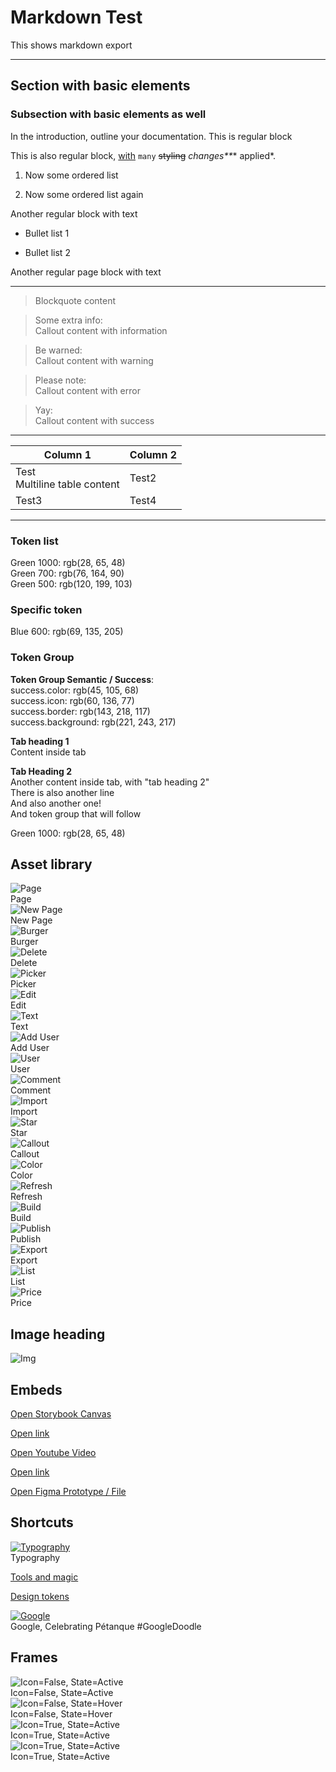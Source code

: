 
# Markdown Test

This shows markdown export

---

## Section with basic elements

### Subsection with basic elements as well

In the introduction, outline your documentation. This is regular block

This is also regular block, [with](https://testing.test/) `many` ~~styling~~ _changes**_* applied*.

1. Now some ordered list

1. Now some ordered list again

Another regular block with text

- Bullet list 1

- Bullet list 2

Another regular page block with text

---

> Blockquote content

> Some extra info:  
> Callout content with information

> Be warned:  
> Callout content with warning

> Please note:  
> Callout content with error

> Yay:  
> Callout content with success

---

  
| Column 1 | Column 2 |  
| --- | --- |  
| Test<br>Multiline table content | Test2 |  
| Test3 | Test4 |  


---

### Token list

  
Green 1000: rgb(28, 65, 48)  
Green 700: rgb(76, 164, 90)  
Green 500: rgb(120, 199, 103)  


### Specific token

  
Blue 600: rgb(69, 135, 205)  


### Token Group

  
**Token Group Semantic / Success**:    
success.color: rgb(45, 105, 68)  
success.icon: rgb(60, 136, 77)  
success.border: rgb(143, 218, 117)  
success.background: rgb(221, 243, 217)  


  
**Tab heading 1**  
Content inside tab  
  
**Tab Heading 2**  
Another content inside tab, with "tab heading 2"  
There is also another line  
And also another one!  
And token group that will follow  
  
Green 1000: rgb(28, 65, 48)  
  


## Asset library

  
![Page](https://studio-assets-dev.supernova.io/design-systems/1956/4d8489d3-e026-4a14-a912-b895a9f274de.png?Expires=1974931200&Policy=eyJTdGF0ZW1lbnQiOlt7IlJlc291cmNlIjoiaHR0cHM6Ly9zdHVkaW8tYXNzZXRzLWRldi5zdXBlcm5vdmEuaW8vZGVzaWduLXN5c3RlbXMvMTk1Ni80ZDg0ODlkMy1lMDI2LTRhMTQtYTkxMi1iODk1YTlmMjc0ZGUucG5nIiwiQ29uZGl0aW9uIjp7IkRhdGVMZXNzVGhhbiI6eyJBV1M6RXBvY2hUaW1lIjoxOTc0OTMxMjAwfX19XX0_&Signature=l0rym-oN1VEAM~7q07Gub5ljIdT4rZFPu8N-gp2GrgcJP2dimYC8fPS1DCvpA3N2xUB~gPtmBssYmn1p0c36k4XIEFpGKSnInBvvbraEamk504pqmPkRgh-tR3xAsknzu7M8jNwBgew72HRR2qgqWdeH23Z5lviPVGiJZEcU~XgqcqKki8Bm5WU9eLfwBeWCmbGGj4GBN7HyWu~3aOJMgI5Ijjr0ecGHmARPgC00AIxb8OGIwnz9Lp6IhF9kpZovbc3CDdu8Q1~5~eE75UQKtlCubTsWzTNSersXtiJhgCX9MxqVyGwt~Py5cx0Stbfvx2MnYdu499Am9aiAHxIT-w__&Key-Pair-Id=APKAJGK34LCCAUR7N6LA)  
Page  
![New Page](https://studio-assets-dev.supernova.io/design-systems/1956/d84e4058-5058-4692-a7e5-92bd0a30352e.png?Expires=1974931200&Policy=eyJTdGF0ZW1lbnQiOlt7IlJlc291cmNlIjoiaHR0cHM6Ly9zdHVkaW8tYXNzZXRzLWRldi5zdXBlcm5vdmEuaW8vZGVzaWduLXN5c3RlbXMvMTk1Ni9kODRlNDA1OC01MDU4LTQ2OTItYTdlNS05MmJkMGEzMDM1MmUucG5nIiwiQ29uZGl0aW9uIjp7IkRhdGVMZXNzVGhhbiI6eyJBV1M6RXBvY2hUaW1lIjoxOTc0OTMxMjAwfX19XX0_&Signature=AxTlmsp9hpebxFDLeojpkXwE4YC6JPg0-4hF5TLl9RcIbiAIo83nVW~5vgyrw2JYa6zx0r8tNSXoeI4FrAqjglOM-liWyxQsGabvsy~Mf3fy3LabZ83RKZpL3MEpqd4gQnYCKmMRLp6D7C8n-5KeY52BYpZodR4tVVG6bSe2teWYZl0rxPdZP85cVP~ZFZw91HCBPA9lYRa3qf3tf4sEkPndl26DtN6UoFnE93344fWwJMU4q0f9P1ODQVe5NiwYAv2yNNrbQ8JE0x2hCdtExDXR~KiaTEh-yEH-IDBmToro6lYUMWx9KvxC4mmDaQicqKAxrL6NQ40y2HoOsHs4Mw__&Key-Pair-Id=APKAJGK34LCCAUR7N6LA)  
New Page  
![Burger](https://studio-assets-dev.supernova.io/design-systems/1956/a4e6a3f3-d693-4e7f-8188-07d90646bc05.png?Expires=1974931200&Policy=eyJTdGF0ZW1lbnQiOlt7IlJlc291cmNlIjoiaHR0cHM6Ly9zdHVkaW8tYXNzZXRzLWRldi5zdXBlcm5vdmEuaW8vZGVzaWduLXN5c3RlbXMvMTk1Ni9hNGU2YTNmMy1kNjkzLTRlN2YtODE4OC0wN2Q5MDY0NmJjMDUucG5nIiwiQ29uZGl0aW9uIjp7IkRhdGVMZXNzVGhhbiI6eyJBV1M6RXBvY2hUaW1lIjoxOTc0OTMxMjAwfX19XX0_&Signature=kP3jjKVcIyzTR5d8THFcNf1ZZ-51KLIBqEi54hcH29B~p43h6yOfK2~azJsa~IKpSjGCH7Ig0Iz822x1Qg0NVvbji9VauqtMCcxoEHML3R6N4wlzYrQnMr6RyCSuJk7vdeaNlPyNsUs0jqmvlRVcXal1zloxtPROSa-eDhhkkPvS9P5fa6EmdJkfENKa1mugxggYdwWIkPlgzaCRwNgyJvAq3~lx0Aky2Bf0VBgJXJNdwTcpKUUZPi59gWQVGpLw22bsTB1ocPMAydjPJmcGsIhCNxoEhax8FfWWf8fEEylKBdl4x4-QlorinyBPrq6H1PNwfFLOCZwdAoRxRRAMug__&Key-Pair-Id=APKAJGK34LCCAUR7N6LA)  
Burger  
![Delete](https://studio-assets-dev.supernova.io/design-systems/1956/d6783bb4-47d8-4c16-b50d-cc527cebefe2.png?Expires=1974931200&Policy=eyJTdGF0ZW1lbnQiOlt7IlJlc291cmNlIjoiaHR0cHM6Ly9zdHVkaW8tYXNzZXRzLWRldi5zdXBlcm5vdmEuaW8vZGVzaWduLXN5c3RlbXMvMTk1Ni9kNjc4M2JiNC00N2Q4LTRjMTYtYjUwZC1jYzUyN2NlYmVmZTIucG5nIiwiQ29uZGl0aW9uIjp7IkRhdGVMZXNzVGhhbiI6eyJBV1M6RXBvY2hUaW1lIjoxOTc0OTMxMjAwfX19XX0_&Signature=kGaZxJfVR7QzMXFifgiMrwtgU5cb2HMAG3URpsHzFmjHMFZDHENTSfC0VlVhIGKA-4Ze1M-ZQeszVmujmiplyjrowzBBNQ0MV3jigsb5V~l-dbcYTWSkzKhS6qdqTsDMdkKhqHDsUgR06wZCTrr1eOzhT25HNnGmP0EEVvc~K5EdCqHXKpVazK8T2YIvEa0BmRjprm2FxJBonnFgsvI7tF3kn1kfJOKXdi-oEdB5mcMjR6Ji~Tajc4qul-U7dYWMfAc1fi7B8oNfrZKO-07rYhl1Q8C7AsloelRYc8Wek-ae8BJkZNM~vtUL3d6Z2a5E4ZH4hN7P1GyJYW4A0C~lhg__&Key-Pair-Id=APKAJGK34LCCAUR7N6LA)  
Delete  
![Picker](https://studio-assets-dev.supernova.io/design-systems/1956/e97b5689-c214-4fb0-8385-65678a8aff1c.png?Expires=1974931200&Policy=eyJTdGF0ZW1lbnQiOlt7IlJlc291cmNlIjoiaHR0cHM6Ly9zdHVkaW8tYXNzZXRzLWRldi5zdXBlcm5vdmEuaW8vZGVzaWduLXN5c3RlbXMvMTk1Ni9lOTdiNTY4OS1jMjE0LTRmYjAtODM4NS02NTY3OGE4YWZmMWMucG5nIiwiQ29uZGl0aW9uIjp7IkRhdGVMZXNzVGhhbiI6eyJBV1M6RXBvY2hUaW1lIjoxOTc0OTMxMjAwfX19XX0_&Signature=AP6-PLvV3mEgAMUSglI5li6Sd3~eZd-HQQRDREWvuGhajBkvP0~zhqcxZEks62LlX6Lb5EQ2FGIzWyidUhi~f3l85H9iSN5p5dTVGVE2qgxOpILmqxauAFYilyRHmC1Y2I~kpUQWaYGrqiVRza-VDt2EZb9-FMDEnwgo-qomWo1XxU0eYROkmpbaTva7v-l5w4YQSU0YlWCldoOorE9~088lkrLK7YD2qTRi271SKMe3abOWK04QMqd5SEruFo0NNrJnOn-yKVxNKfCxurF7yCfcbw9yaHZJq8p2IHjldNMm1q2UPCTFzjTl4O5MEMyy8anJB2M9c3lxkIuvlcVfTA__&Key-Pair-Id=APKAJGK34LCCAUR7N6LA)  
Picker  
![Edit](https://studio-assets-dev.supernova.io/design-systems/1956/a26a73cc-5736-4cef-b9ca-ef302a7797b2.png?Expires=1974931200&Policy=eyJTdGF0ZW1lbnQiOlt7IlJlc291cmNlIjoiaHR0cHM6Ly9zdHVkaW8tYXNzZXRzLWRldi5zdXBlcm5vdmEuaW8vZGVzaWduLXN5c3RlbXMvMTk1Ni9hMjZhNzNjYy01NzM2LTRjZWYtYjljYS1lZjMwMmE3Nzk3YjIucG5nIiwiQ29uZGl0aW9uIjp7IkRhdGVMZXNzVGhhbiI6eyJBV1M6RXBvY2hUaW1lIjoxOTc0OTMxMjAwfX19XX0_&Signature=C4phhbS8BcVnvqEIyG-Z9YknkuBf0~v1VHuBQQkzoNGmARkgKwU8GzkLiOMVjRIOV~86Tnzve6tsCUQF8j1~Ogn8OgoQaI~ysMuO3GtynSCxMK2Eu56FAqYvXqKeisnyYDoyEARdjNaijOQP91JABVbi4IUeEiVNn5377IIkXoBVRGnrurQ2iTQcDPsFR8hlj8vriiIiZVc8L1Zg8nv9YImdq-MLPzBtHeup1AYkgTOvbI8olw05uiacRlL4oOYAEmffV~g-6xkPwOSYX0SZ0CeYtQu6975aX5cd1exfCrlzdNn7dO1eDOmKHon3h5hpGT~50oJK154-Xk3MZ800CA__&Key-Pair-Id=APKAJGK34LCCAUR7N6LA)  
Edit  
![Text](https://studio-assets-dev.supernova.io/design-systems/1956/5f7f6e8a-8df4-4ac6-b070-314d064c56e3.png?Expires=1974931200&Policy=eyJTdGF0ZW1lbnQiOlt7IlJlc291cmNlIjoiaHR0cHM6Ly9zdHVkaW8tYXNzZXRzLWRldi5zdXBlcm5vdmEuaW8vZGVzaWduLXN5c3RlbXMvMTk1Ni81ZjdmNmU4YS04ZGY0LTRhYzYtYjA3MC0zMTRkMDY0YzU2ZTMucG5nIiwiQ29uZGl0aW9uIjp7IkRhdGVMZXNzVGhhbiI6eyJBV1M6RXBvY2hUaW1lIjoxOTc0OTMxMjAwfX19XX0_&Signature=AExQHBfoStdBk5Wn66aRNFeK2te-NsUDRbqnmT9I6hcM2~t10JEymx6o7G~AAtIdMyL5KPGD0tuZaCzg5GjcJcU1xbniN1dpIEUdDIb7g6B03aP65qpNoq0RSekJwpw6twyo80EEKdI6EJ13lhK1o-0P3pZuY37h7lQtQH08smOTU5~4KD57gFmP6hEN3qHxk8qqEm1h6exg1D96~TaImimHdj7DPgOLyJ-PGfhNXbpajiIoQPVdmdg09otxhBgvMz~E~Nhlhq9jPxdc0iorefCbzdBYKNOJDMUzA-wYVSb81bbUWRQDEW9dTNqT4dKGaUMKKl2W6mQ-9gs6mnR2FQ__&Key-Pair-Id=APKAJGK34LCCAUR7N6LA)  
Text  
![Add User](https://studio-assets-dev.supernova.io/design-systems/1956/5f92ca8b-0f21-490b-a893-818be4b0efa8.png?Expires=1974931200&Policy=eyJTdGF0ZW1lbnQiOlt7IlJlc291cmNlIjoiaHR0cHM6Ly9zdHVkaW8tYXNzZXRzLWRldi5zdXBlcm5vdmEuaW8vZGVzaWduLXN5c3RlbXMvMTk1Ni81ZjkyY2E4Yi0wZjIxLTQ5MGItYTg5My04MThiZTRiMGVmYTgucG5nIiwiQ29uZGl0aW9uIjp7IkRhdGVMZXNzVGhhbiI6eyJBV1M6RXBvY2hUaW1lIjoxOTc0OTMxMjAwfX19XX0_&Signature=HLgkhZvD88QrcB4gUsnn-X5ZOiRdVD6zbC8rK2bS2adfdlwRTQLrMJW5jNj~mjiO4SExxrl8~TAC1mrtOj4NOJeXDnacPIXMVrPokIndb9OgiUN5-vFeWeeptClw~w1O2BWrCnIXxwQ70A2qj883qTYf4xqHKwZ9bdlZsr6O8CE1lBww5JqVcKBqjpyaXkCJ0o1erC2dzIE2pyPJ3ki0-ZvfPeiTpxDFiJJrqC5Zybjm1o~QqfGySetQgjSnIvahMeNMlVahE0sSPtDSvW~GYrO7dUx5LPtaVqf0uqHIZbWHqzlydJ~qcAt0JQkPxv8d5VZX7ZU1rQugIc-lTHudiw__&Key-Pair-Id=APKAJGK34LCCAUR7N6LA)  
Add User  
![User](https://studio-assets-dev.supernova.io/design-systems/1956/6fbc4ce9-81e8-478f-9275-b5fdec8bf2cd.png?Expires=1974931200&Policy=eyJTdGF0ZW1lbnQiOlt7IlJlc291cmNlIjoiaHR0cHM6Ly9zdHVkaW8tYXNzZXRzLWRldi5zdXBlcm5vdmEuaW8vZGVzaWduLXN5c3RlbXMvMTk1Ni82ZmJjNGNlOS04MWU4LTQ3OGYtOTI3NS1iNWZkZWM4YmYyY2QucG5nIiwiQ29uZGl0aW9uIjp7IkRhdGVMZXNzVGhhbiI6eyJBV1M6RXBvY2hUaW1lIjoxOTc0OTMxMjAwfX19XX0_&Signature=kw9dgnAMC0BBf7raRZq0AKyP07Hj~5m33JfoNShUlIBky6y9uzomqWr0~E20tyUi1~bxWvgsrZ-6nkiDuUdq~fs65flvxi~oDwWg~5Vs~5cVGDDWzZnjYQJSiviqVunHVctjt53NDZGWvkaJC2BfQZHdbsJ0oe0lr53rHCxAZBCPXuOYfT2gByo~~YmObPp~VVW1wRq7wCJecbGhvG9FJW6Ke26-Dp7FnTTn08aO8N9B6pjofpA7B5vwpVoHaESlPVSY8y2ccZ59VAC4iZS3T2jUauY2KbN35lfDf14QNC28mXYovE6Sx4k6eO6odv0~bxNvH1EhQ2zsczk6F-C7wA__&Key-Pair-Id=APKAJGK34LCCAUR7N6LA)  
User  
![Comment](https://studio-assets-dev.supernova.io/design-systems/1956/8f0893ec-445c-48ea-8284-d5946aa75f80.png?Expires=1974931200&Policy=eyJTdGF0ZW1lbnQiOlt7IlJlc291cmNlIjoiaHR0cHM6Ly9zdHVkaW8tYXNzZXRzLWRldi5zdXBlcm5vdmEuaW8vZGVzaWduLXN5c3RlbXMvMTk1Ni84ZjA4OTNlYy00NDVjLTQ4ZWEtODI4NC1kNTk0NmFhNzVmODAucG5nIiwiQ29uZGl0aW9uIjp7IkRhdGVMZXNzVGhhbiI6eyJBV1M6RXBvY2hUaW1lIjoxOTc0OTMxMjAwfX19XX0_&Signature=T-yGxBMvWt9q56oE83~SFjc8RgVjFKW-zge9Q5fbTNFKPblhn43qS62FMr0Xo2mcMEFAXldIbBTzkY3Bbz4LxOpUm1AzlvE98e2MuSlLIgXTGfIGFHQ7nI5m34dBbjQ6Qeei9hVQsrsG0Lb-2dIbzqkImIH7UB02JToaMnSIcWeNfDShvE2UjDxw0YbQMX6ozdcCto6q8CGheTi8AixdBHjN7MkfGAXezVc9iLmU-s9f7p7Ht9Jy16eA19libNMcxH7MVC9NFyoTBWSV-8wyoXL57okO0cz2RqxMK5KpL-ccFQypsfbR9gNNaG4DsxoHFR-3NYUJJYEG~ZOYA3P6SA__&Key-Pair-Id=APKAJGK34LCCAUR7N6LA)  
Comment  
![Import](https://studio-assets-dev.supernova.io/design-systems/1956/66e179d4-d789-4ba2-8176-a263ded6c3cf.png?Expires=1974931200&Policy=eyJTdGF0ZW1lbnQiOlt7IlJlc291cmNlIjoiaHR0cHM6Ly9zdHVkaW8tYXNzZXRzLWRldi5zdXBlcm5vdmEuaW8vZGVzaWduLXN5c3RlbXMvMTk1Ni82NmUxNzlkNC1kNzg5LTRiYTItODE3Ni1hMjYzZGVkNmMzY2YucG5nIiwiQ29uZGl0aW9uIjp7IkRhdGVMZXNzVGhhbiI6eyJBV1M6RXBvY2hUaW1lIjoxOTc0OTMxMjAwfX19XX0_&Signature=kX1lF~uNk8i7-UHQtQf3DMh6aZyvQfjxWjrrpjAFCZaaNj4T-FPUue~pu7CAAPeKa-zATWvaRCmsABP8HIa1fg0rhMGt8MMUwCAG-0MhTO0Ex2c6AVuLHohp6WQXNm~TW43ZPmbGuO5kkWB2XbpvPuRBhUnDa~UZQtbxOVxW65Vz~pShMR78T9xy8F91ydSyVLJXCTPaGLCzoHtLesR4KeNDA6~MXtlrXG8B0O9YVhwhmkoJYcPDrclUPovejqjATvrHTLBHVRIjER-1clxqWyIvn6b~qxkfSH8JXe2eSfsr3jQbVnnY6bFBjVxsFOOHUVyToBHAocHv-WBwKEeM6A__&Key-Pair-Id=APKAJGK34LCCAUR7N6LA)  
Import  
![Star](https://studio-assets-dev.supernova.io/design-systems/1956/bccfce05-20b2-4e79-9dfd-75695cb30632.png?Expires=1974931200&Policy=eyJTdGF0ZW1lbnQiOlt7IlJlc291cmNlIjoiaHR0cHM6Ly9zdHVkaW8tYXNzZXRzLWRldi5zdXBlcm5vdmEuaW8vZGVzaWduLXN5c3RlbXMvMTk1Ni9iY2NmY2UwNS0yMGIyLTRlNzktOWRmZC03NTY5NWNiMzA2MzIucG5nIiwiQ29uZGl0aW9uIjp7IkRhdGVMZXNzVGhhbiI6eyJBV1M6RXBvY2hUaW1lIjoxOTc0OTMxMjAwfX19XX0_&Signature=iasY3MYXLuBXe2ZYanQktlqARow8vzFcuajQim1IWFZv696DnNnjtUi4nUae0z4na5YCqQkFpZEXuVfFHehH0uecCqz8sL9MMmau1a6dx~eh3hylmmuW5Yd-6yoHs0xyIzIFADdXVEdGxAh10NSsvhbFeN0K7NwIdC8gc7UXP~FZjazhdZa~sAuI4q3~V7xDMCp~bN3SjKL7UsQYqtspYnyER0zDk~o579MwbBezuLcSQpsQ41DFmLyi~juxTz3uW3v4SUlnIq2u9OTxrond2UWe3hgWe1eRb5lX1dNY7vwgQFszJc~Plds9pzxz0X4Vl7AG7UJrfbYrxzGLdjs9QQ__&Key-Pair-Id=APKAJGK34LCCAUR7N6LA)  
Star  
![Callout](https://studio-assets-dev.supernova.io/design-systems/1956/aabb8443-9168-48c4-9023-9cd7cacdd178.png?Expires=1974931200&Policy=eyJTdGF0ZW1lbnQiOlt7IlJlc291cmNlIjoiaHR0cHM6Ly9zdHVkaW8tYXNzZXRzLWRldi5zdXBlcm5vdmEuaW8vZGVzaWduLXN5c3RlbXMvMTk1Ni9hYWJiODQ0My05MTY4LTQ4YzQtOTAyMy05Y2Q3Y2FjZGQxNzgucG5nIiwiQ29uZGl0aW9uIjp7IkRhdGVMZXNzVGhhbiI6eyJBV1M6RXBvY2hUaW1lIjoxOTc0OTMxMjAwfX19XX0_&Signature=fw8Y9DsRPcOmefUjjnA2GfUFMfJ-Q8KSvb9EGvR3dv~OWqHZuPGG65BYdYL2U5qK4mExPtrTNzRD1K6Nkw2C7gH-Y5CSUJQ2ZQZD5zrb~bzRifbTR3HLEgqwlfDbEVx1vjefZBegEPplXjRxe38G1aXbWo0gqSltlJHqNj6dOEyA7V2lVZPI2cWC2Qs2aJkNFBYdhy43-C7zanV2eUUS7FE-vETyfzWVnDuCeZXmWRtwqGGmYolvbJFERQhWdBqoibmid1yQea7XhrWxyvPe5DMQA~7L90p~MFzZ3Abacds98iMJF0IIGfZs-UksgjK7ubrOwP0m8tDNuva~4~-VSw__&Key-Pair-Id=APKAJGK34LCCAUR7N6LA)  
Callout  
![Color](https://studio-assets-dev.supernova.io/design-systems/1956/578baa03-7434-46b4-b4d8-1aa583b04790.png?Expires=1974931200&Policy=eyJTdGF0ZW1lbnQiOlt7IlJlc291cmNlIjoiaHR0cHM6Ly9zdHVkaW8tYXNzZXRzLWRldi5zdXBlcm5vdmEuaW8vZGVzaWduLXN5c3RlbXMvMTk1Ni81NzhiYWEwMy03NDM0LTQ2YjQtYjRkOC0xYWE1ODNiMDQ3OTAucG5nIiwiQ29uZGl0aW9uIjp7IkRhdGVMZXNzVGhhbiI6eyJBV1M6RXBvY2hUaW1lIjoxOTc0OTMxMjAwfX19XX0_&Signature=khPdIqQcegBgr4Z-LuyicezCDXyBrhkG5tlYhW5Vv9KgV4Nn68B0DUMV4vEQe5ZCuWHlsL0JjxV-nFYrcYYvrKHQgxoGAOgi-nhsoVWU8Iz1WA9nz1bviNhrK~xgJXEXwkJl-eUGCBCUZGCBKsGVnIe3o5dUbnMWOQ00sBY4NDWf~Eh-qPXujSKle9uOOAxRBZ57lHExEinxM6ZX40qS-YdaiOz~b6-LaMGSP1LLUFbjB5XjXxSE~BNZBvri1Gdrqw-HmK8mI2VfpxufdcudYQXxCJwpaNN9rXWBA6VZ~IfcSwUaX8TT-I8S~3IxFLTl2JJMx3jHejJI1L0jTQm7Rw__&Key-Pair-Id=APKAJGK34LCCAUR7N6LA)  
Color  
![Refresh](https://studio-assets-dev.supernova.io/design-systems/1956/d1f2cc54-f0f3-4a35-96f5-b60593166f07.png?Expires=1974931200&Policy=eyJTdGF0ZW1lbnQiOlt7IlJlc291cmNlIjoiaHR0cHM6Ly9zdHVkaW8tYXNzZXRzLWRldi5zdXBlcm5vdmEuaW8vZGVzaWduLXN5c3RlbXMvMTk1Ni9kMWYyY2M1NC1mMGYzLTRhMzUtOTZmNS1iNjA1OTMxNjZmMDcucG5nIiwiQ29uZGl0aW9uIjp7IkRhdGVMZXNzVGhhbiI6eyJBV1M6RXBvY2hUaW1lIjoxOTc0OTMxMjAwfX19XX0_&Signature=RWIC5FWX-7lthOGuqTbGT5tTGB36-5gdCo0x7HqdYBpzvniKWqxhnwWDyELJ-yIFbwmkkKkX-6po9ylNo~1TPWcloPSAosrzTc5XB3c1eOA5Y3Yw2NKYxCWB5kpsOCs5xosFm~3hW94mSI5HllPDvnW-6P1Wfnz-pr649YiX-bANwr5xKpLBBGWHPhyUHJKGRm-5VcCFnX956LmdE3X0ixUZJhnHKz6XZtPGIBXWfRRLpSmLhNzn~BqaZ69cf27Ssw~8oGdH~PJW1eRLzPpr4fPqbSNx1C0lsOfdSj9cVKQOZlIVyvrCTMUvN-sSW0PTOW2Z1MTFlhZOZwSI-PazIw__&Key-Pair-Id=APKAJGK34LCCAUR7N6LA)  
Refresh  
![Build](https://studio-assets-dev.supernova.io/design-systems/1956/b47fc84a-ee71-4ce3-a299-e1b47c1d8f5d.png?Expires=1974931200&Policy=eyJTdGF0ZW1lbnQiOlt7IlJlc291cmNlIjoiaHR0cHM6Ly9zdHVkaW8tYXNzZXRzLWRldi5zdXBlcm5vdmEuaW8vZGVzaWduLXN5c3RlbXMvMTk1Ni9iNDdmYzg0YS1lZTcxLTRjZTMtYTI5OS1lMWI0N2MxZDhmNWQucG5nIiwiQ29uZGl0aW9uIjp7IkRhdGVMZXNzVGhhbiI6eyJBV1M6RXBvY2hUaW1lIjoxOTc0OTMxMjAwfX19XX0_&Signature=keUEdTzHe5D3aVjjVOqT57CDmmWnpbNs1Kez~j8~AXD4gEom1IMwxbuRq0OoiNpwwf7zikyQdCmL6xPZ-EGTxCZ~4F2V6cIX~WhWElbdQ8-ngR46OIMdmpkDa6iQpZEguQUSIwsFiyQUePGGnPiypz3XdKb~-ZUwBqMzal1S5Z4zRsBElES0Z-fi0xqMt0CMIbtehHioOqRGuVOR6Scgid8xOzUSee3AyerQ1~FJDV8BpYEU78YOpEq2eq3ttHI~dVKST8D78tA8XVMOaLu-HXb365n~qNGY51sLvI4X3u~QktSHi2NekO8WBGc1BbZh~1o~CJ6Dx3pT6bT0DXtl~A__&Key-Pair-Id=APKAJGK34LCCAUR7N6LA)  
Build  
![Publish](https://studio-assets-dev.supernova.io/design-systems/1956/621dd987-0896-4523-9468-18ff43eb9ab0.png?Expires=1974931200&Policy=eyJTdGF0ZW1lbnQiOlt7IlJlc291cmNlIjoiaHR0cHM6Ly9zdHVkaW8tYXNzZXRzLWRldi5zdXBlcm5vdmEuaW8vZGVzaWduLXN5c3RlbXMvMTk1Ni82MjFkZDk4Ny0wODk2LTQ1MjMtOTQ2OC0xOGZmNDNlYjlhYjAucG5nIiwiQ29uZGl0aW9uIjp7IkRhdGVMZXNzVGhhbiI6eyJBV1M6RXBvY2hUaW1lIjoxOTc0OTMxMjAwfX19XX0_&Signature=PlkaU5L0KxAEI8f-XM43l9ZvsVnbIe27m3VQvSi7CHr1Vy7sQfKQWzmeB4r~lS2BnsV2IcJvZcKaLFeP8gkLxHu2cV-D~gY4xNPI7ssJsgK7gAV0FGQb16sod9QRB6GbK8xAyoJHkiUK7plqY-KQOZWgFPi7fyeCxXNVFS7tQqJYI7jLQSL8JEvW8RzpbPsR2LqthP4g5FJVraWKwJklAgsRcwuUyNtL7Frl~jWG0QAVGYASGOR2S9Dpx8GsPxxvGPcP25EMrMYj~DZbjaPBvbyKFTs-rUq7gbadBJlZ11AQiT~7c2inAf9krpBWd7WJGaoS-b7RpAzw2m5P-V0K1w__&Key-Pair-Id=APKAJGK34LCCAUR7N6LA)  
Publish  
![Export](https://studio-assets-dev.supernova.io/design-systems/1956/1b78285f-dd81-497a-8d4a-a8aceb878e8a.png?Expires=1974931200&Policy=eyJTdGF0ZW1lbnQiOlt7IlJlc291cmNlIjoiaHR0cHM6Ly9zdHVkaW8tYXNzZXRzLWRldi5zdXBlcm5vdmEuaW8vZGVzaWduLXN5c3RlbXMvMTk1Ni8xYjc4Mjg1Zi1kZDgxLTQ5N2EtOGQ0YS1hOGFjZWI4NzhlOGEucG5nIiwiQ29uZGl0aW9uIjp7IkRhdGVMZXNzVGhhbiI6eyJBV1M6RXBvY2hUaW1lIjoxOTc0OTMxMjAwfX19XX0_&Signature=T909-OPn0996xwYIURzTiiech~0Pa8AVYxMlouTqqpooMgzbAqrLMuqEHl7Qzrm69MFtZO~TvQzoumeFi4um0d94m7dRa~U8sm3MR1vrIHnbPJX6J5guo3b8MennfhSz3wnOxu09k9JSu61wLMWLz1xuMTJ8jgUake~22rHNhpN-a15HCtkVK10SCFnQZrkomAVlgzJ9sdZwI2hCQDWn5d-lFZ5MVk1dGZTVTu0CKr0g6HuQTInGi82K~Ob1bmVJQcIL1DSr5-Egy4k10JTcTdZMVmg9S0pweGpRJVSZljXWpy-4var0PDMjPJFBvsrAxedyd2E4F0MiP5xeAgiw5A__&Key-Pair-Id=APKAJGK34LCCAUR7N6LA)  
Export  
![List](https://studio-assets-dev.supernova.io/design-systems/1956/fa4c8248-4948-483e-b1ad-e2a43d62a9ff.png?Expires=1974931200&Policy=eyJTdGF0ZW1lbnQiOlt7IlJlc291cmNlIjoiaHR0cHM6Ly9zdHVkaW8tYXNzZXRzLWRldi5zdXBlcm5vdmEuaW8vZGVzaWduLXN5c3RlbXMvMTk1Ni9mYTRjODI0OC00OTQ4LTQ4M2UtYjFhZC1lMmE0M2Q2MmE5ZmYucG5nIiwiQ29uZGl0aW9uIjp7IkRhdGVMZXNzVGhhbiI6eyJBV1M6RXBvY2hUaW1lIjoxOTc0OTMxMjAwfX19XX0_&Signature=LkIsjE-rkPx-7L7FIvOVEpxzX7mnZyEtEW4lnIv9gwTLteXl2S2bIRzD~wLH5ryNJiX5gb63URkxVmI4JruRG45DgzhHlXkgR2gPHFheMfHUqZTQ6kH2v2JxLz9Ya2pSRUTZYX~E4ZlOzVi17f6aGDJqLR5~clzobW3FGmaeu76Z3XlK6b-V4NC0TDP2xPJZhm-I6z33YAowgO35DTfwpc1Q4ztsAIM7Cp9vYF14pshli-Ngkb9otKTS51FFBLswjI5r6axYG6It2nXm6VVTibFsygucncXrLvpAGQ-qm8jh3c~kWvLZGo87uNeFIySxSVuUJPdbdqbiDWvnnsXtig__&Key-Pair-Id=APKAJGK34LCCAUR7N6LA)  
List  
![Price](https://studio-assets-dev.supernova.io/design-systems/1956/2ddd24ee-d839-4b3f-9763-00d5134656f3.png?Expires=1974931200&Policy=eyJTdGF0ZW1lbnQiOlt7IlJlc291cmNlIjoiaHR0cHM6Ly9zdHVkaW8tYXNzZXRzLWRldi5zdXBlcm5vdmEuaW8vZGVzaWduLXN5c3RlbXMvMTk1Ni8yZGRkMjRlZS1kODM5LTRiM2YtOTc2My0wMGQ1MTM0NjU2ZjMucG5nIiwiQ29uZGl0aW9uIjp7IkRhdGVMZXNzVGhhbiI6eyJBV1M6RXBvY2hUaW1lIjoxOTc0OTMxMjAwfX19XX0_&Signature=BubKc76wFxFLG85hGO0Q5aLwnJG0g3AxdZ8zB20d2NXn8soC0BpXFG6My-peoioFl2RrhJV0VyqHKOireMceq8uEVaUw0lgqnNkCxz-ykGH0QVb0ZoHhlSORzXOwrBPxFyI1ursJCa5TFFDUQoDx9ObJ76YwNgkawFU9CPRxIM2iAhGP~inorOa9QNVJUjG7h5Jwi1QthL~Y8BXfCBzgyT5LtVVmuC2MZwBqWyf93P-BAn271eiNWlrwrWmSQO1vxJpWTkIwJweh6o0H7dXkIK2j9HGHze2DgXcLR0uQFq5ohKwfTnaAvPEvKK4WfKMUjEsFhYMa1~loqy-uQjht2g__&Key-Pair-Id=APKAJGK34LCCAUR7N6LA)  
Price  


## Image heading

![Img](https://studio-assets-dev.supernova.io/design-systems/1956/e073b396-76ff-488f-b6a4-0352713b472e.png?Expires=1974931200&Policy=eyJTdGF0ZW1lbnQiOlt7IlJlc291cmNlIjoiaHR0cHM6Ly9zdHVkaW8tYXNzZXRzLWRldi5zdXBlcm5vdmEuaW8vZGVzaWduLXN5c3RlbXMvMTk1Ni9lMDczYjM5Ni03NmZmLTQ4OGYtYjZhNC0wMzUyNzEzYjQ3MmUucG5nIiwiQ29uZGl0aW9uIjp7IkRhdGVMZXNzVGhhbiI6eyJBV1M6RXBvY2hUaW1lIjoxOTc0OTMxMjAwfX19XX0_&Signature=UCSHVoLBL4~ciWhqgw72g0hF0KCdxGFo7NdCHUL27qxPvRkuOFBBttR~zbByjJE1IYLIIoB1zy9jNCpGuZzLynVE3eylIOVPKaP-p2ggDrCLpRm2FnwwWY4CxzN1GFQsEVZwYGAGVCUKEYXUK4msAXqIu~7k9I86fDtMzlVMqNAHcloj2dOTXa94kxQyJHAfmAyYeTrIJU5bV98425lsD3a3xBhsthADd975hsJB72V8mVKi8Lw01m3bho0HHRo3UVOXm9WjwBNJvNWOR3j6MJjjoyFNjuLKrdDvKom9I3-j6rtKHltiLJoRoVbuENEYhpXmKDND-9yd8S4mjpCCzA__&Key-Pair-Id=APKAJGK34LCCAUR7N6LA)

## Embeds

  
[Open Storybook Canvas](https://storybooks-official.netlify.app/iframe.html?full=1&addons=0&stories=0&panel=false&nav=false&viewMode=story)  


  
[Open link](https://google.com)  


  
[Open Youtube Video](https://www.youtube.com/embed/lj9OgGQ_QkY)  


  
[Open link](https://tesla.com/)  


  
[Open Figma Prototype / File](https://www.figma.com/embed?embed_host=supernova&url=https://www.figma.com/file/uW0yJkw9BYkSRcAfen2Efm/Cloud%2520Components?node-id=97:31)  


## Shortcuts

  
[![Typography](https://studio-assets-dev.supernova.io/design-systems/1956/ad731d61-3e3c-44e5-a290-e88033b1cee5.png?Expires=1974931200&Policy=eyJTdGF0ZW1lbnQiOlt7IlJlc291cmNlIjoiaHR0cHM6Ly9zdHVkaW8tYXNzZXRzLWRldi5zdXBlcm5vdmEuaW8vZGVzaWduLXN5c3RlbXMvMTk1Ni9hZDczMWQ2MS0zZTNjLTQ0ZTUtYTI5MC1lODgwMzNiMWNlZTUucG5nIiwiQ29uZGl0aW9uIjp7IkRhdGVMZXNzVGhhbiI6eyJBV1M6RXBvY2hUaW1lIjoxOTc0OTMxMjAwfX19XX0_&Signature=h~J4Ich6e3kH692Vi2R3uax1gsn~zyx5Eu3fbhK7vX7Zh-gNyImxlAJQ13HHM6ubHwuFn2ti1QaOhwzD2OR~jDQQWpByl84M0k6nZwd-MlHM~eMJohYbUYoNSthPvhP9hJJven37B50L~QsemQ2d~9vq0yK-T1xWt1eUpR5buILesAPEaYTyhbdRKbURC44odSeKtBR4EpCuzSZc~FNvnqh5Gsn3b7HDcK5miOnzE3iNmDjHWo2NcT8kl4VqiFLhnlHpBEgvmpAxvmNW9fEDDpvP9D7d4bg5D8hRIzuZeCHRd7CNFkZZGGeO-IyzWFG4gHORla77e6nUtEkwz6dBtg__&Key-Pair-Id=APKAJGK34LCCAUR7N6LA)](./foundations/typography.md)  
Typography  
  
[Tools and magic](./resources/tools-and-magic.md)  
  
[Design tokens](./resources/design-tokens.md)  
  
[![Google](https://www.google.com/logos/doodles/2022/celebrating-petanque-6753651837109257-2xa.gif)](https://google.com)  
Google, Celebrating Pétanque #GoogleDoodle  
  


## Frames

  
![Icon=False, State=Active](https://studio-assets-dev.supernova.io/design-systems/1956/37e5d221-7fec-4a3e-8d83-b92e5d9bd64c.png?Expires=1974931200&Policy=eyJTdGF0ZW1lbnQiOlt7IlJlc291cmNlIjoiaHR0cHM6Ly9zdHVkaW8tYXNzZXRzLWRldi5zdXBlcm5vdmEuaW8vZGVzaWduLXN5c3RlbXMvMTk1Ni8zN2U1ZDIyMS03ZmVjLTRhM2UtOGQ4My1iOTJlNWQ5YmQ2NGMucG5nIiwiQ29uZGl0aW9uIjp7IkRhdGVMZXNzVGhhbiI6eyJBV1M6RXBvY2hUaW1lIjoxOTc0OTMxMjAwfX19XX0_&Signature=IqANmsXhCvWsywfnZZreOrOKg1qjSthCRwV4jonXiVjfK4adIZnflmyFC5p540OLHKt4L6T2Y8VMbu0uyDNe98r5dBQiYTwSeGGek4tGF1iABgU6jstaxYryILG1q~TdVOyAtGmJIFtU4TKLEke0n-RAdWNlwK1oitpQsjwH0OCXFH80jVuxuTVHeZOf2n-6ODaYLlgWG7xv~bq1BKFjypBdnnjPTjPfVTe1994EQ5ZQ~7iMiTKerdiLg6fZDDzMy2F-tcGCoM5iDkolTMxVEyyzCoKGts~GUbDjqOYFl4exhDrMOPmDWel6svYyU2U32bPU4ltO6R7MMH3w0eWdFQ__&Key-Pair-Id=APKAJGK34LCCAUR7N6LA)  
Icon=False, State=Active  
![Icon=False, State=Hover](https://studio-assets-dev.supernova.io/design-systems/1956/d581ea26-aa2d-425e-8548-4257f7964211.png?Expires=1974931200&Policy=eyJTdGF0ZW1lbnQiOlt7IlJlc291cmNlIjoiaHR0cHM6Ly9zdHVkaW8tYXNzZXRzLWRldi5zdXBlcm5vdmEuaW8vZGVzaWduLXN5c3RlbXMvMTk1Ni9kNTgxZWEyNi1hYTJkLTQyNWUtODU0OC00MjU3Zjc5NjQyMTEucG5nIiwiQ29uZGl0aW9uIjp7IkRhdGVMZXNzVGhhbiI6eyJBV1M6RXBvY2hUaW1lIjoxOTc0OTMxMjAwfX19XX0_&Signature=Huwd3j8y6vod1VktOXExFIWozoNgEFcEKdaaZ9cAwOn0xxknOErLMJirGcgcrEVotaJf1FE2Guz6VVxDCFT1xkLPGD06SEVl5ucbrVVWQXC37sCZ9pi6Qe7K0a0tPEjSY3U~WFMuTNRkDZX2jc4D95W4~FIc0VCsGgqMzO~bATkCaLLKsS6k6PhMORjGVriaKYDzzwMpBACMtdFWztKw~OHz8uHE88E2AAZbuHwwpChDpSq~uSwdDIfoMutByk8su2X5VLBTx0uW1CyBqXvHH2lf9XoHdj4UkKfYgfASadB7Fq1FFnkwBhUOj83~gNLYL4TW4MnrmjS9OyM4EDiYWQ__&Key-Pair-Id=APKAJGK34LCCAUR7N6LA)  
Icon=False, State=Hover  
![Icon=True, State=Active](https://studio-assets-dev.supernova.io/design-systems/1956/8e0404f3-5862-4702-a6ed-068937d6584c.png?Expires=1974931200&Policy=eyJTdGF0ZW1lbnQiOlt7IlJlc291cmNlIjoiaHR0cHM6Ly9zdHVkaW8tYXNzZXRzLWRldi5zdXBlcm5vdmEuaW8vZGVzaWduLXN5c3RlbXMvMTk1Ni84ZTA0MDRmMy01ODYyLTQ3MDItYTZlZC0wNjg5MzdkNjU4NGMucG5nIiwiQ29uZGl0aW9uIjp7IkRhdGVMZXNzVGhhbiI6eyJBV1M6RXBvY2hUaW1lIjoxOTc0OTMxMjAwfX19XX0_&Signature=WJpepLHk12GorLykmu8AyJoQNIUQGBAd9LDEL6c~NfY1UZbgQT2OfT1F6TvJ6XjthZh8rf8DkoniW9Bb9oHhWnwDvd8i3MYihFi6A2OZTwJwUv9-IH1DhiaD1sPQuiJ-TKFLEFuPNWCasYqHoCWUzvM3kIZyC~Br3kMuaE3c1ZeLBLn8n0m5QhOzIbDtFYz4VcJBjvCg9cnEHQnYF9kDSeku~-JjcbdPhHIlGX~lNrXZuozQeJmcscxx7FGiLSPqHYkzV2pr~UoiTTdkInZMm~vsB~HY46-BL3BBn9qt7kYmTGy5GIqReV5TsRuouHpyXQS8ZjyRtBw218MqJKxZJA__&Key-Pair-Id=APKAJGK34LCCAUR7N6LA)  
Icon=True, State=Active  
![Icon=True, State=Active](https://studio-assets-dev.supernova.io/design-systems/1956/487a7dfe-3e99-468b-93a7-6732dfbf3a7d.png?Expires=1974931200&Policy=eyJTdGF0ZW1lbnQiOlt7IlJlc291cmNlIjoiaHR0cHM6Ly9zdHVkaW8tYXNzZXRzLWRldi5zdXBlcm5vdmEuaW8vZGVzaWduLXN5c3RlbXMvMTk1Ni80ODdhN2RmZS0zZTk5LTQ2OGItOTNhNy02NzMyZGZiZjNhN2QucG5nIiwiQ29uZGl0aW9uIjp7IkRhdGVMZXNzVGhhbiI6eyJBV1M6RXBvY2hUaW1lIjoxOTc0OTMxMjAwfX19XX0_&Signature=BhUk03v~sI~mXzjs9g69zz2qwyuadDCfzhTwwuLvy6EwxsVhun2F34r2SDO648u4MCLRWZ2hqPVkwCKETX94W0gDBxtOaqkkbjkXY-vHhUIAbdw42tVq7wg7VZK527eV2Ad0kXVK2tHyYTWtZYyjhPFo8n99wDC9GS~kC6T4QmiwNhHWHN8Cz~12cYAqAT50WnJnJP2qv52DEfckG6PfaruCWJb52O~ZeAuarBfXNSKGeilrgeUbIAeQ-9RBOo0TbZTM8hAicS7lVsstYdF9ZjbuyDC-KRho7aNiNnChI1wl8WICafeX63-CoVM9iYD2FNoG0kRkiOsJFIKDaJVfCg__&Key-Pair-Id=APKAJGK34LCCAUR7N6LA)  
Icon=True, State=Active  
